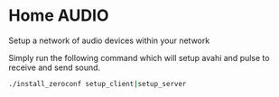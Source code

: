 # Home AUDIO

Setup a network of audio devices within your network

Simply run the following command which will setup avahi and pulse to receive and send sound.

```bash
./install_zeroconf setup_client|setup_server
```
